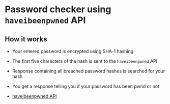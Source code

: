 # Password checker using `haveibeenpwned` API

## How it works
* Your entered password is encrypted using SHA-1 hashing
* The first five characters of the hash is sent to the `haveibeenpwned` API
* Response containing all breached password hashes is searched for your hash
* You get a response telling you if your password has been pwnd or not

* [haveibeenpwned API](https://haveibeenpwned.com/API/v3)